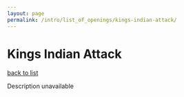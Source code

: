 ```yaml
---
layout: page
permalink: /intro/list_of_openings/kings-indian-attack/
---
```


# Kings Indian Attack

[back to list](../../list_of_openings)

Description unavailable
